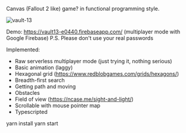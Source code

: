 Canvas (Fallout 2 like) game? in functional programming style.

![vault-13](https://firebasestorage.googleapis.com/v0/b/vault13-e0440.appspot.com/o/vault-13.png?alt=media&token=a3bf4a67-5052-4368-8c8d-1edc16184427)

Demo: https://vault13-e0440.firebaseapp.com/ (multiplayer mode with Google Firebase)
P.S. Please don't use your real passwords

Implemented: 

* Raw serverless multiplayer mode (just trying it, nothing serious)
* Basic animation (laggy)
* Hexagonal grid (https://www.redblobgames.com/grids/hexagons/)
* Breadth-first search
* Getting path and moving
* Obstacles
* Field of view (https://ncase.me/sight-and-light/)
* Scrollable with mouse pointer map
* Typescripted

yarn install
yarn start
